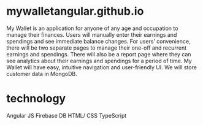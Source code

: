 # mywalletangular.github.io
My Wallet is an application for anyone of any age and occupation to manage their finances. Users will manually enter their earnings and spendings and see immediate balance changes. For users’ convenience, there will be two separate pages to manage their one-off and recurrent earnings and spendings. There will also be a report page where they can see analytics about their earnings and spendings for a period of time. My Wallet will have easy, intuitive navigation and user-friendly UI. We will store customer data in MongoDB.
# technology
Angular JS
Firebase DB
HTML/ CSS
TypeScript
